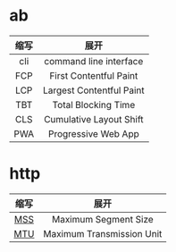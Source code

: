 # ab
|缩写|展开|  
|:--:|:---:|  
|cli|command line interface|  
|FCP|First Contentful Paint|  
|LCP|Largest Contentful Paint|  
|TBT|Total Blocking Time|  
|CLS|Cumulative Layout Shift|  
|PWA|Progressive Web App|  


# http  
|缩写|展开|  
|:--:|:--:|  
|[MSS](https://baike.baidu.com/item/MSS/3567802?fr=aladdin)|Maximum Segment Size|  
|[MTU](https://baike.baidu.com/item/MSS/3567802?fr=aladdin)|Maximum Transmission Unit|  
